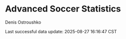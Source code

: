 # Advanced Soccer Statistics
Denis Ostroushko

<!-- gfm -->

Last successful data update: 2025-08-27 16:16:47 CST

